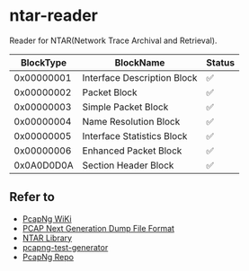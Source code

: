 # ntar-reader

Reader for NTAR(Network Trace Archival and Retrieval).

| BlockType | BlockName | Status |
| --- | --- | --- |
| 0x00000001 | Interface Description Block | ✅ |
| 0x00000002 | Packet Block | ✅ |
| 0x00000003 | Simple Packet Block | ✅ |
| 0x00000004 | Name Resolution Block | ✅ |
| 0x00000005 | Interface Statistics Block | ✅ |
| 0x00000006 | Enhanced Packet Block | ✅ |
| 0x0A0D0D0A | Section Header Block | ✅ |

## Refer to

- [PcapNg WiKi](https://wiki.wireshark.org/Development/PcapNg)
- [PCAP Next Generation Dump File Format](https://www.winpcap.org/ntar/draft/PCAP-DumpFileFormat.html)
- [NTAR Library](https://github.com/winking324/NTAR)
- [pcapng-test-generator](https://github.com/hadrielk/pcapng-test-generator)
- [PcapNg Repo](https://github.com/pcapng/pcapng)
